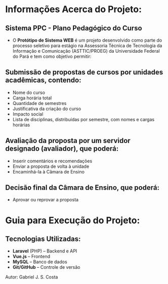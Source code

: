 # Informações Acerca do Projeto:

## Sistema PPC - Plano Pedagógico do Curso

   - O **Protótipo de Sistema WEB** é um projeto desenvolvido como parte do processo seletivo para estágio na Assessoria Técnica de Tecnologia da Informação e Comunicação (ASTTIC/PROEG) da Universidade Federal do Pará e tem como objetivo permitir:

## Submissão de propostas de cursos por unidades acadêmicas, contendo:
  
  - Nome do curso
  - Carga horária total
  - Quantidade de semestres
  - Justificativa da criação do curso
  - Impacto social
  - Lista de disciplinas, distribuídas por semestre, com nomes e cargas horárias

## Avaliação da proposta por um servidor designado (avaliador), que poderá:

   - Inserir comentários e recomendações
   - Enviar a proposta de volta à unidade
   - Encaminhá-la à Câmara de Ensino

## Decisão final da Câmara de Ensino, que poderá:

   - Aprovar ou reprovar a proposta

# Guia para Execução do Projeto:



## Tecnologias Utilizadas:

- **Laravel** (PHP) – Backend e API
- **Vue.js** – Frontend
- **MySQL** – Banco de dados
- **Git/GitHub** – Controle de versão

Autor: Gabriel J. S. Costa
